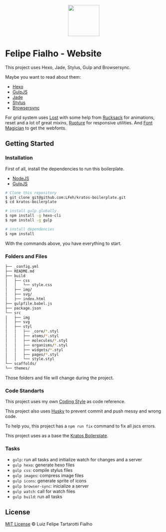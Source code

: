 <p align="center">
  <img src="https://cloud.githubusercontent.com/assets/3603793/15134364/c940fec6-1641-11e6-80ad-dd93a3acefdb.png" width="100">
</p>

# Felipe Fialho - Website

This project uses Hexo, Jade, Stylus, Gulp and Browsersync.

Maybe you want to read about them:
- [Hexo](https://hexo.io/)
- [GulpJS](http://gulpjs.com/)
- [Jade](http://jade-lang.com/)
- [Stylus](http://learnboost.github.io/stylus/)
- [Browsersync](https://www.browsersync.io/)

For grid system uses [Lost](https://github.com/peterramsing/lost) with some help from [Rucksack](http://simplaio.github.io/rucksack/) for animations, reset and a lot of great mixins, [Rupture](https://github.com/jenius/rupture) for responsive utilities. And [Font Magician](https://github.com/jonathantneal/postcss-font-magician/) to get the webfonts.


## Getting Started

### Installation

First of all, install the dependencies to run this boilerplate.

- [NodeJS](http://nodejs.org/)
- [GulpJS](http://gulpjs.com/)


```sh
# Clone this repository
$ git clone git@github.com:LFeh/kratos-boilerplate.git
$ cd kratos-boilerplate

# install gulp globally
$ npm install -g hexo-cli
$ npm install -g gulp

# install dependencies
$ npm install

```

With the commands above, you have everything to start.

### Folders and Files

```sh
├── _config.yml
├── README.md
├── build
│   ├── css
│   │   └── style.css
│   ├── img/
│   ├── svg/
│   ├── index.html
├── gulpfile.babel.js
├── package.json
└── src
│   ├── img
│   ├── svg
│   ├── styl
│   │   ├── _core/*.styl
│   │   ├── atoms/*.styl
│   │   ├── molecules/*.styl
│   │   ├── organisms/*.styl
│   │   ├── widgets/*.styl
│   │   ├── pages/*.styl
│   │   └── style.styl
└── scaffolds/
└── themes/
```

Those folders and file will change during the project.


### Code Standarts

This project uses my own [Coding Style](https://github.com/LFeh/coding-style) as code reference.

This project also uses [Husky](https://github.com/typicode/husky) to prevent commit and push messy and wrong code.

To help you, this project has a `npm run fix` command to fix all jscs errors.

This project uses as a base the [Kratos Boilerplate](https://github.com/LFeh/kratos-boilerplate).

### Tasks

- `gulp`: run all tasks and initialize watch for changes and a server
- `gulp hexo`: generate hexo files
- `gulp css`: compile stylus files
- `gulp images`: compress image files
- `gulp icons`: generate sprite of icons
- `gulp browser-sync`: inicialize a server
- `gulp watch`: call for watch files
- `gulp build`: run all tasks


## License

[MIT License](http://felipefialho.mit-license.org/) © Luiz Felipe Tartarotti Fialho
